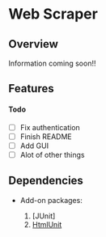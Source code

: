 # Web Scraper

## Overview

Information coming soon!!

## Features

#### Todo
- [ ] Fix authentication
- [ ] Finish README
- [ ] Add GUI 
- [ ] Alot of other things

## Dependencies

- Add-on packages: <br>

  1. [JUnit]
  2. [HtmlUnit](https://sourceforge.net/projects/htmlunit/files/htmlunit/)